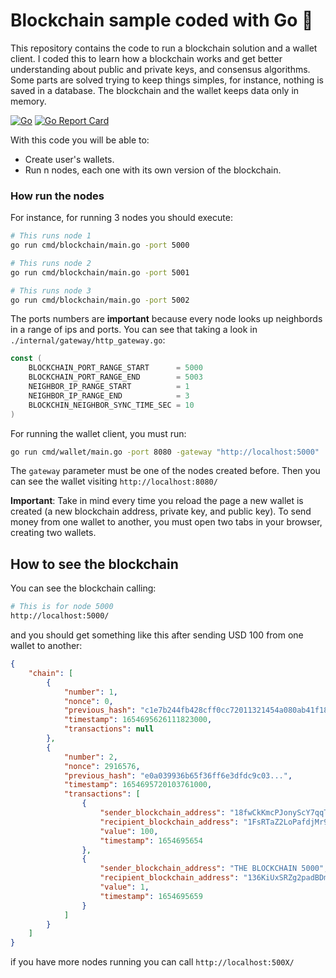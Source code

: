 # Blockchain sample coded with Go :rocket:
This repository contains the code to run a blockchain solution and a wallet client.
I coded this to learn how a blockchain works and get better understanding about public and private keys, and consensus algorithms.
Some parts are solved trying to keep things simples, for instance, nothing is saved in a database. The blockchain and the wallet keeps data only in memory.

[![Go](https://github.com/martinsaporiti/gochain/actions/workflows/go.yml/badge.svg)](https://github.com/martinsaporiti/gochain/actions/workflows/go.yml)
[![Go Report Card](https://goreportcard.com/badge/github.com/martinsaporiti/gochain)](https://goreportcard.com/report/github.com/martinsaporiti/gochain)

With this code you will be able to:
* Create user's wallets.
* Run n nodes, each one with its own version of the blockchain.


### How run the nodes
For instance, for running 3 nodes you should execute:
```bash
# This runs node 1
go run cmd/blockchain/main.go -port 5000
```

```bash
# This runs node 2
go run cmd/blockchain/main.go -port 5001
```

```bash
# This runs node 3
go run cmd/blockchain/main.go -port 5002
```
The ports numbers are **important** because every node looks up neighbords in a range of ips and ports.
You can see that taking a look in `./internal/gateway/http_gateway.go`:

```go
const (
	BLOCKCHAIN_PORT_RANGE_START      = 5000
	BLOCKCHAIN_PORT_RANGE_END        = 5003
	NEIGHBOR_IP_RANGE_START          = 1
	NEIGHBOR_IP_RANGE_END            = 3
	BLOCKCHIN_NEIGHBOR_SYNC_TIME_SEC = 10
)
```
For running the wallet client, you must run:

```bash
go run cmd/wallet/main.go -port 8080 -gateway "http://localhost:5000"
```

The `gateway` parameter must be one of the nodes created before. Then you can see the wallet visiting `http://localhost:8080/`

**Important**:
Take in mind every time you reload the page a new wallet is created (a new blockchain address, private key, and public key). To send money from one wallet to another, you must open two tabs in your browser, creating two wallets.
## How to see the blockchain
You can see the blockchain calling:
```bash
# This is for node 5000
http://localhost:5000/
```
and you should get something like this after sending USD 100 from one wallet to another:
```json
{
	"chain": [
		{
			"number": 1,
			"nonce": 0,
			"previous_hash": "c1e7b244fb428cff0cc72011321454a080ab41f189...",
			"timestamp": 1654695626111823000,
			"transactions": null
		},
		{
			"number": 2,
			"nonce": 2916576,
			"previous_hash": "e0a039936b65f36ff6e3dfdc9c03...",
			"timestamp": 1654695720103761000,
			"transactions": [
				{
					"sender_blockchain_address": "18fwCkKmcPJonyScY7qqThgbg1WPVd2aA1",
					"recipient_blockchain_address": "1FsRTaZ2LoPafdjMr9qwnkyPEkn5jDB6dk",
					"value": 100,
					"timestamp": 1654695654
				},
				{
					"sender_blockchain_address": "THE BLOCKCHAIN 5000",
					"recipient_blockchain_address": "136KiUxSRZg2padBDmdkH4oqDb51F3TiKi",
					"value": 1,
					"timestamp": 1654695659
				}
			]
		}
	]
}
```
if you have more nodes running you can call `http://localhost:500X/`

